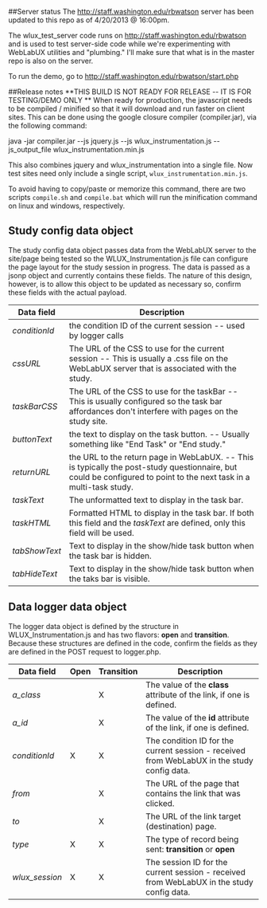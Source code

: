 ##Server status
The http://staff.washington.edu/rbwatson server has been updated to this repo as  of 4/20/2013 @ 16:00pm.

The wlux_test_server code runs on http://staff.washington.edu/rbwatson and is used to test server-side code while we're experimenting with WebLabUX utilities and "plumbing." I'll make sure that what is in the master repo is also on the server.

To run the demo, go to http://staff.washington.edu/rbwatson/start.php 

##Release notes
**THIS BUILD IS NOT READY FOR RELEASE -- IT IS FOR TESTING/DEMO ONLY **
When ready for production, the javascript needs to be compiled / minified so that it
will download and run faster on client sites. This can be done using the google closure 
compiler (compiler.jar), via the following command:

   java -jar compiler.jar --js jquery.js --js wlux_instrumentation.js --js_output_file wlux_instrumentation.min.js

This also combines jquery and wlux_instrumentation into a single file. Now test sites need 
only include a single script, `wlux_instrumentation.min.js`.

To avoid having to copy/paste or memorize this command, there are two scripts `compile.sh` and
`compile.bat` which will run the minification command on linux and windows, respectively.

## Study config data object
The study config data object passes data from the WebLabUX server to the site/page being tested 
so the WLUX_Instrumentation.js file can configure the page layout for the study session in progress. 
The data is passed as a jsonp object and currently contains these fields. The nature of this design, however,
is to allow this object to be updated as necessary so, confirm these fields with the actual payload.

| Data field | Description |
|--------------|------------------------------------------------------------------| 
| *conditionId* | the condition ID of the current session -- used by logger calls |
| *cssURL* | The URL of the CSS to use for the current session -- This is usually a .css file on the WebLabUX server that is associated with the study. |
| *taskBarCSS* | The URL of the CSS to use for the taskBar -- This is usually configured so the task bar affordances don't interfere with pages on the study site. |
| *buttonText* | the text to display on the task button. -- Usually something like "End Task" or "End study." |
| *returnURL* | the URL to the return page in WebLabUX. -- This is typically the post-study questionnaire, but could be configured to point to the next task in a multi-task study. |
| *taskText* | The unformatted text to display in the task bar. |
| *taskHTML* | Formatted HTML to display in the task bar. If both this field and the *taskText* are defined, only this field will be used. |
| *tabShowText* | Text to display in the show/hide task button when the task bar is hidden. |
| *tabHideText* | Text to display in the show/hide task button when the taks bar is visible. |

## Data logger data object
The logger data object is defined by the structure in WLUX_Instrumentation.js and has two flavors: **open** and **transition**.
Because these structures are defined in the code, confirm the fields as they are defined in the POST request to logger.php.

| Data field | Open | Transition | Description |
|--------------|---|---|------------------------------------------------------------------| 
| *a_class* |  | X | The value of the **class** attribute of the link, if one is defined. |
| *a_id*	|  | X | The value of the **id** attribute of the link, if one is defined. |
| *conditionId* | X | X | The condition ID for the current session - received from WebLabUX in the study config data. |
| *from* |  | X | The URL of the page that contains the link that was clicked. |
| *to* |  | X | The URL of the link target (destination) page. |
| *type* | X | X | The type of record being sent: **transition** or **open** |
| *wlux_session* | X | X | The session ID for the current session - received from WebLabUX in the study config data. |

